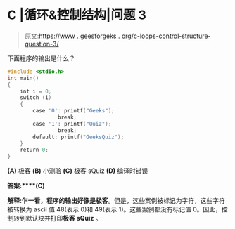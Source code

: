 # C |循环&控制结构|问题 3

> 原文:[https://www . geesforgeks . org/c-loops-control-structure-question-3/](https://www.geeksforgeeks.org/c-loops-control-structure-question-3/)

下面程序的输出是什么？

```cpp
#include <stdio.h>
int main()
{
    int i = 0;
    switch (i)
    {
        case '0': printf("Geeks");
                break;
        case '1': printf("Quiz");
                break;
        default: printf("GeeksQuiz");
    }
    return 0;
} 
```

**(A)** 极客
**(B)** 小测验
**(C)** 极客 sQuiz
**(D)** 编译时错误

**答案:****(C)**

**解释:**乍一看，程序的输出好像是**极客**。但是，这些案例被标记为字符，这些字符被转换为 ascii 值 48(表示 0)和 49(表示 1)。这些案例都没有标记值 0。因此，控制转到默认块并打印**极客 sQuiz** 。